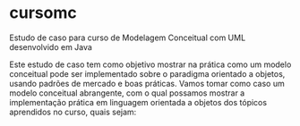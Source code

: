 # cursomc
Estudo de caso para curso de Modelagem Conceitual com UML desenvolvido em Java

Este estudo de caso tem como objetivo mostrar na prática como um modelo conceitual pode ser implementado
sobre o paradigma orientado a objetos, usando padrões de mercado e boas práticas.
  Vamos tomar como caso um modelo conceitual abrangente, com o qual possamos mostrar a implementação prática
em linguagem orientada a objetos dos tópicos aprendidos no curso, quais sejam:
